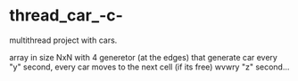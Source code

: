 # thread_car_-c-
multithread project with cars.

array in size NxN with 4 generetor (at the edges) that generate car every "y" second,
 every car moves to the next cell (if its free) wvwry "z" second...
